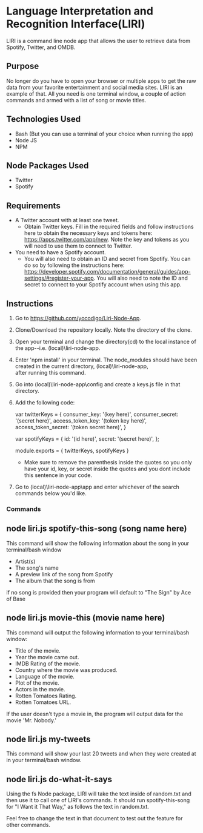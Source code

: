 # Language Interpretation and Recognition Interface(LIRI)
LIRI is a command line node app that allows the user to retrieve data from Spotify, Twitter, and OMDB.

## Purpose
No longer do you have to open your browser or multiple apps to get the raw data from your favorite entertainment and social media sites. LIRI is an example of that. All you need is one terminal window, a couple of action commands and armed with a list of song or movie titles.

## Technologies Used
* Bash (But you can use a terminal of your choice when running the app)
* Node JS
* NPM

## Node Packages Used
* Twitter
* Spotify

## Requirements
* A Twitter account with at least one tweet.
  * Obtain Twitter keys. Fill in the required fields and follow instructions here to obtain the necessary keys and tokens here: https://apps.twitter.com/app/new. Note the key and tokens as you will need to use them to connect to Twitter. 
* You need to have a Spotify account.
  * You will also need to obtain an ID and secret from Spotify. You can do so by following the instructions here: 
     https://developer.spotify.com/documentation/general/guides/app-settings/#register-your-app. You will also need to note the ID and 
     secret to connect to your Spotify account when using this app.

## Instructions
1. Go to https://github.com/yocodigo/Liri-Node-App.
2. Clone/Download the repository locally. Note the directory of the clone.
3. Open your terminal and change the directory(cd) to the local instance of the app--i.e. (local)\liri-node-app.
4. Enter 'npm install' in your terminal. The node_modules should have been created in the current directory, (local)\liri-node-app,   
   after running this command.
5. Go into (local)\liri-node-app\config and create a keys.js file in that directory.
6. Add the following code:
   
   var twitterKeys = {
   consumer_key: '(key here)',
   consumer_secret: '(secret here)',
   access_token_key: '(token key here)',
   access_token_secret: '(token secret here)',
   }

   var spotifyKeys = {
    id: '(id here)',
    secret: '(secret here)',
   };

   module.exports = {
    twitterKeys,
    spotifyKeys
   }
   
   * Make sure to remove the parenthesis inside the quotes so you only have your id, key, or secret inside the quotes and you dont 
     include this sentence in your code. 
 7. Go to (local)\liri-node-app\app and enter whichever of the search commands below you'd like.

### Commands

## node liri.js spotify-this-song (song name here)

This command will show the following information about the song in your terminal/bash window

   * Artist(s)
   * The song's name
   * A preview link of the song from Spotify
   * The album that the song is from

if no song is provided then your program will default to
"The Sign" by Ace of Base


## node liri.js movie-this (movie name here)

This command will output the following information to your terminal/bash window:
   * Title of the movie.
   * Year the movie came out.
   * IMDB Rating of the movie.
   * Country where the movie was produced.
   * Language of the movie.
   * Plot of the movie.
   * Actors in the movie.
   * Rotten Tomatoes Rating.
   * Rotten Tomatoes URL.

If the user doesn't type a movie in, the program will output data for the movie 'Mr. Nobody.'


## node liri.js my-tweets

This command will show your last 20 tweets and when they were created at in your terminal/bash window.


## node liri.js do-what-it-says 

Using the fs Node package, LIRI will take the text inside of random.txt and then use it to call one of LIRI's commands. It should run spotify-this-song for "I Want it That Way," as follows the text in random.txt.

Feel free to change the text in that document to test out the feature for other commands.







